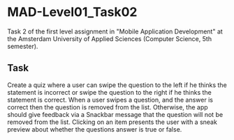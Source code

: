 # MAD-Level01_Task02
Task 2 of the first level assignment in "Mobile Application Development" at the Amsterdam University of Applied Sciences (Computer Science, 5th semester).

## Task
Create a quiz where a user can swipe the question to the left if he thinks the statement is incorrect or swipe the question to the right if he thinks the statement is correct. When a user swipes a question, and the answer is correct then the question is removed from the list. Otherwise, the app should give feedback via a Snackbar message that the question will not be removed from the list. Clicking on an item presents the user with a sneak preview about whether the questions answer is true or false.
